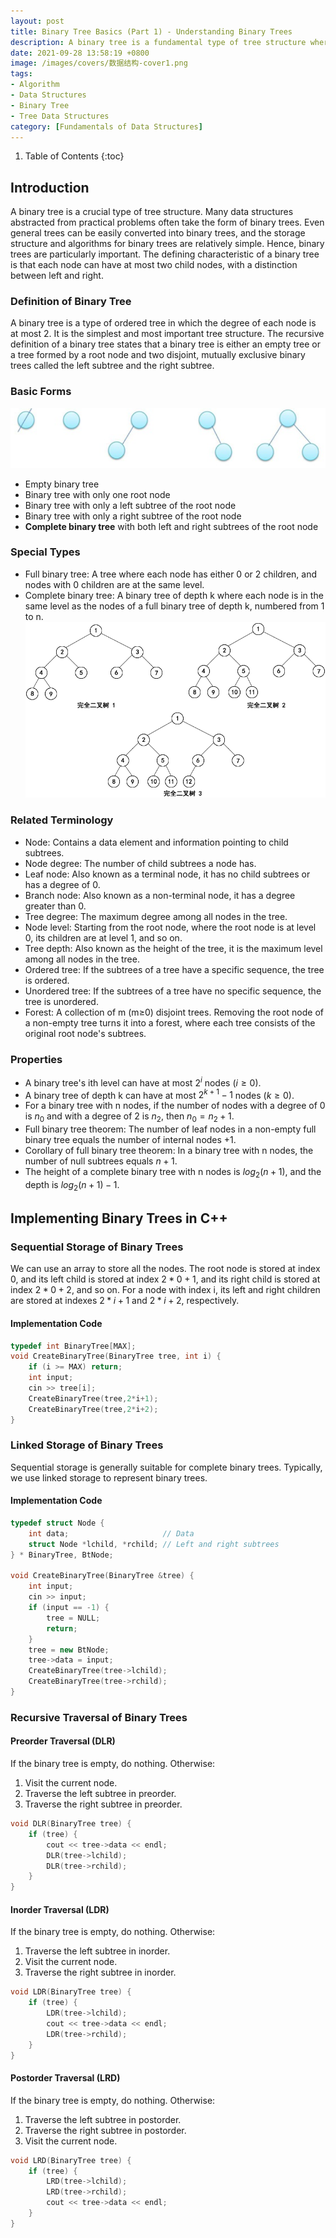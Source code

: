 ```yaml
---
layout: post
title: Binary Tree Basics (Part 1) - Understanding Binary Trees
description: A binary tree is a fundamental type of tree structure where each node has at most two child nodes, making it one of the simplest and most important trees.
date: 2021-09-28 13:58:19 +0800
image: /images/covers/数据结构-cover1.png
tags:
- Algorithm
- Data Structures
- Binary Tree
- Tree Data Structures
category: [Fundamentals of Data Structures]
---
```


1. Table of Contents
{:toc}

## Introduction
A binary tree is a crucial type of tree structure. Many data structures abstracted from practical problems often take the form of binary trees. Even general trees can be easily converted into binary trees, and the storage structure and algorithms for binary trees are relatively simple. Hence, binary trees are particularly important. The defining characteristic of a binary tree is that each node can have at most two child nodes, with a distinction between left and right.

### Definition of Binary Tree
A binary tree is a type of ordered tree in which the degree of each node is at most 2. It is the simplest and most important tree structure. The recursive definition of a binary tree states that a binary tree is either an empty tree or a tree formed by a root node and two disjoint, mutually exclusive binary trees called the left subtree and the right subtree.

### Basic Forms
![Binary Tree Forms](/images/posts/tree1.png)
 - Empty binary tree
 - Binary tree with only one root node
 - Binary tree with only a left subtree of the root node
 - Binary tree with only a right subtree of the root node
 - **Complete binary tree** with both left and right subtrees of the root node
### Special Types
 - Full binary tree: A tree where each node has either 0 or 2 children, and nodes with 0 children are at the same level.
 - Complete binary tree: A binary tree of depth k where each node is in the same level as the nodes of a full binary tree of depth k, numbered from 1 to n.
![Complete Binary Tree](/images/posts/tree2.png)
### Related Terminology
 - Node: Contains a data element and information pointing to child subtrees.
 - Node degree: The number of child subtrees a node has.
 - Leaf node: Also known as a terminal node, it has no child subtrees or has a degree of 0.
 - Branch node: Also known as a non-terminal node, it has a degree greater than 0.
 - Tree degree: The maximum degree among all nodes in the tree.
 - Node level: Starting from the root node, where the root node is at level 0, its children are at level 1, and so on.
 - Tree depth: Also known as the height of the tree, it is the maximum level among all nodes in the tree.
 - Ordered tree: If the subtrees of a tree have a specific sequence, the tree is ordered.
 - Unordered tree: If the subtrees of a tree have no specific sequence, the tree is unordered.
 - Forest: A collection of m (m≥0) disjoint trees. Removing the root node of a non-empty tree turns it into a forest, where each tree consists of the original root node's subtrees.
### Properties
 - A binary tree's ith level can have at most $2^i$ nodes $(i≥0)$.
 - A binary tree of depth k can have at most $2^{k+1}-1$ nodes $(k≥0)$.
 - For a binary tree with n nodes, if the number of nodes with a degree of 0 is $n_0$ and with a degree of 2 is $n_2$, then $n_0=n_2+1$.
 - Full binary tree theorem: The number of leaf nodes in a non-empty full binary tree equals the number of internal nodes $+1$.
 - Corollary of full binary tree theorem: In a binary tree with n nodes, the number of null subtrees equals $n+1$.
 - The height of a complete binary tree with n nodes is $log_2(n+1)$, and the depth is $log_2(n+1)-1$.

## Implementing Binary Trees in C++

### Sequential Storage of Binary Trees

We can use an array to store all the nodes. The root node is stored at index 0, and its left child is stored at index $2*0+1$, and its right child is stored at index $2*0+2$, and so on. For a node with index i, its left and right children are stored at indexes $2*i+1$ and $2*i+2$, respectively.

#### Implementation Code

```cpp
typedef int BinaryTree[MAX];
void CreateBinaryTree(BinaryTree tree, int i) {
    if (i >= MAX) return;
    int input;
    cin >> tree[i];
    CreateBinaryTree(tree,2*i+1);
    CreateBinaryTree(tree,2*i+2);
}
```

### Linked Storage of Binary Trees

Sequential storage is generally suitable for complete binary trees. Typically, we use linked storage to represent binary trees.

#### Implementation Code

```cpp
typedef struct Node {
    int data;                     // Data
    struct Node *lchild, *rchild; // Left and right subtrees
} * BinaryTree, BtNode;

void CreateBinaryTree(BinaryTree &tree) {
    int input;
    cin >> input;
    if (input == -1) {
        tree = NULL;
        return;
    }
    tree = new BtNode;
    tree->data = input;
    CreateBinaryTree(tree->lchild);
    CreateBinaryTree(tree->rchild);
}
```

### Recursive Traversal of Binary Trees

#### Preorder Traversal (DLR)
If the binary tree is empty, do nothing. Otherwise:

 1. Visit the current node.
 2. Traverse the left subtree in preorder.
 3. Traverse the right subtree in preorder.

```cpp
void DLR(BinaryTree tree) {
    if (tree) {
        cout << tree->data << endl;
        DLR(tree->lchild);
        DLR(tree->rchild);
    }
}
```

#### Inorder Traversal (LDR)
If the binary tree is empty, do nothing. Otherwise:

 1. Traverse the left subtree in inorder.
 2. Visit the current node.
 3. Traverse the right subtree in inorder.

```cpp
void LDR(BinaryTree tree) {
    if (tree) {
        LDR(tree->lchild);
        cout << tree->data << endl;
        LDR(tree->rchild);
    }
}
```

#### Postorder Traversal (LRD)
If the binary tree is empty, do nothing. Otherwise:

 1. Traverse the left subtree in postorder.
 2. Traverse the right subtree in postorder.
 3. Visit the current node.

```cpp
void LRD(BinaryTree tree) {
    if (tree) {
        LRD(tree->lchild);
        LRD(tree->rchild);
        cout << tree->data << endl;
    }
}
```
